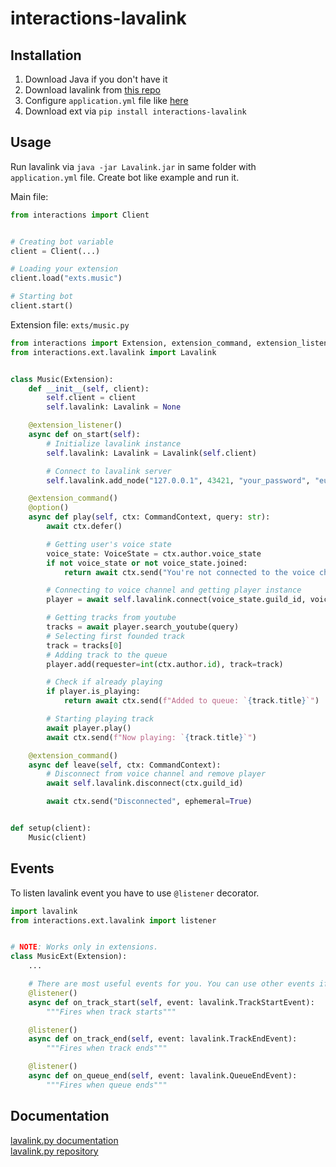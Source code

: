 # interactions-lavalink

## Installation

1. Download Java if you don't have it
2. Download lavalink from [this repo](https://github.com/freyacodes/Lavalink)
3. Configure `application.yml` file like [here](https://github.com/freyacodes/Lavalink/blob/master/LavalinkServer/application.yml.example)
4. Download ext via `pip install interactions-lavalink`

## Usage

Run lavalink via `java -jar Lavalink.jar` in same folder with `application.yml` file.
Create bot like example and run it.

Main file:
```python
from interactions import Client


# Creating bot variable
client = Client(...)

# Loading your extension
client.load("exts.music")

# Starting bot
client.start()
```

Extension file: `exts/music.py`
```python
from interactions import Extension, extension_command, extension_listener, option, CommandContext, VoiceState
from interactions.ext.lavalink import Lavalink


class Music(Extension):
    def __init__(self, client):
        self.client = client
        self.lavalink: Lavalink = None

    @extension_listener()
    async def on_start(self):
        # Initialize lavalink instance
        self.lavalink: Lavalink = Lavalink(self.client)

        # Connect to lavalink server
        self.lavalink.add_node("127.0.0.1", 43421, "your_password", "eu")

    @extension_command()
    @option()
    async def play(self, ctx: CommandContext, query: str):
        await ctx.defer()

        # Getting user's voice state
        voice_state: VoiceState = ctx.author.voice_state
        if not voice_state or not voice_state.joined:
            return await ctx.send("You're not connected to the voice channel!")

        # Connecting to voice channel and getting player instance
        player = await self.lavalink.connect(voice_state.guild_id, voice_state.channel_id)

        # Getting tracks from youtube
        tracks = await player.search_youtube(query)
        # Selecting first founded track
        track = tracks[0]
        # Adding track to the queue
        player.add(requester=int(ctx.author.id), track=track)

        # Check if already playing
        if player.is_playing:
            return await ctx.send(f"Added to queue: `{track.title}`")

        # Starting playing track
        await player.play()
        await ctx.send(f"Now playing: `{track.title}`")

    @extension_command()
    async def leave(self, ctx: CommandContext):
        # Disconnect from voice channel and remove player
        await self.lavalink.disconnect(ctx.guild_id)

        await ctx.send("Disconnected", ephemeral=True)


def setup(client):
    Music(client)

```

## Events
To listen lavalink event you have to use `@listener` decorator.

```python
import lavalink
from interactions.ext.lavalink import listener


# NOTE: Works only in extensions.
class MusicExt(Extension):
    ...

    # There are most useful events for you. You can use other events if you want it.
    @listener()
    async def on_track_start(self, event: lavalink.TrackStartEvent):
        """Fires when track starts"""

    @listener()
    async def on_track_end(self, event: lavalink.TrackEndEvent):
        """Fires when track ends"""

    @listener()
    async def on_queue_end(self, event: lavalink.QueueEndEvent):
        """Fires when queue ends"""

```

## Documentation

[lavalink.py documentation](https://lavalink.readthedocs.io/en/master/)  
[lavalink.py repository](https://github.com/Devoxin/Lavalink.py)
